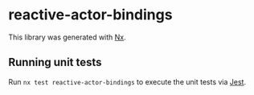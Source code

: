 # reactive-actor-bindings

This library was generated with [Nx](https://nx.dev).

## Running unit tests

Run `nx test reactive-actor-bindings` to execute the unit tests via [Jest](https://jestjs.io).
